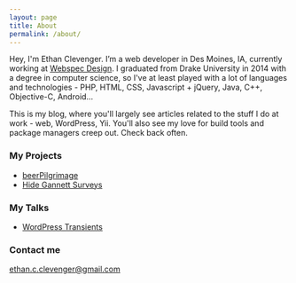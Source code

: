```yaml
---
layout: page
title: About
permalink: /about/
---
```


Hey, I'm Ethan Clevenger. I’m a web developer in Des Moines, IA, currently working at [Webspec Design](http://www.webspecdesign.com). I graduated from Drake University in 2014 with a degree in computer science, so I've at least played with a lot of languages and technologies - PHP, HTML, CSS, Javascript + jQuery, Java, C++, Objective-C, Android...

This is my blog, where you'll largely see articles related to the stuff I do at work - web, WordPress, Yii. You'll also see my love for build tools and package managers creep out. Check back often.

### My Projects

- [beerPilgrimage](http://beerpilgrimage.com)
- [Hide Gannett Surveys](http://ethanclevenger91.github.io/hide-gannett-prompt)

### My Talks

- [WordPress Transients](http://ethanclevenger91.github.io/wordpress-transients)

### Contact me

[ethan.c.clevenger@gmail.com](mailto:ethan.c.clevenger@gmail.com)
